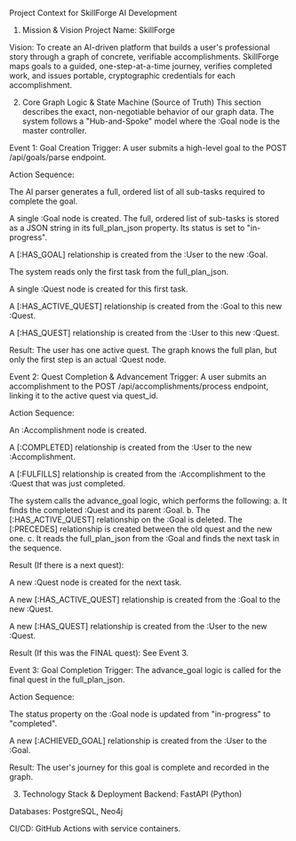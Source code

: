 Project Context for SkillForge AI Development
1. Mission & Vision
Project Name: SkillForge

Vision: To create an AI-driven platform that builds a user's professional story through a graph of concrete, verifiable accomplishments. SkillForge maps goals to a guided, one-step-at-a-time journey, verifies completed work, and issues portable, cryptographic credentials for each accomplishment.

2. Core Graph Logic & State Machine (Source of Truth)
This section describes the exact, non-negotiable behavior of our graph data. The system follows a "Hub-and-Spoke" model where the :Goal node is the master controller.

Event 1: Goal Creation
Trigger: A user submits a high-level goal to the POST /api/goals/parse endpoint.

Action Sequence:

The AI parser generates a full, ordered list of all sub-tasks required to complete the goal.

A single :Goal node is created. The full, ordered list of sub-tasks is stored as a JSON string in its full_plan_json property. Its status is set to "in-progress".

A [:HAS_GOAL] relationship is created from the :User to the new :Goal.

The system reads only the first task from the full_plan_json.

A single :Quest node is created for this first task.

A [:HAS_ACTIVE_QUEST] relationship is created from the :Goal to this new :Quest.

A [:HAS_QUEST] relationship is created from the :User to this new :Quest.

Result: The user has one active quest. The graph knows the full plan, but only the first step is an actual :Quest node.

Event 2: Quest Completion & Advancement
Trigger: A user submits an accomplishment to the POST /api/accomplishments/process endpoint, linking it to the active quest via quest_id.

Action Sequence:

An :Accomplishment node is created.

A [:COMPLETED] relationship is created from the :User to the new :Accomplishment.

A [:FULFILLS] relationship is created from the :Accomplishment to the :Quest that was just completed.

The system calls the advance_goal logic, which performs the following:
a. It finds the completed :Quest and its parent :Goal.
b. The [:HAS_ACTIVE_QUEST] relationship on the :Goal is deleted. The [:PRECEDES] relationship is created between the old quest and the new one.
c. It reads the full_plan_json from the :Goal and finds the next task in the sequence.

Result (If there is a next quest):

A new :Quest node is created for the next task.

A new [:HAS_ACTIVE_QUEST] relationship is created from the :Goal to the new :Quest.

A new [:HAS_QUEST] relationship is created from the :User to the new :Quest.

Result (If this was the FINAL quest): See Event 3.

Event 3: Goal Completion
Trigger: The advance_goal logic is called for the final quest in the full_plan_json.

Action Sequence:

The status property on the :Goal node is updated from "in-progress" to "completed".

A new [:ACHIEVED_GOAL] relationship is created from the :User to the :Goal.

Result: The user's journey for this goal is complete and recorded in the graph.

3. Technology Stack & Deployment
Backend: FastAPI (Python)

Databases: PostgreSQL, Neo4j

CI/CD: GitHub Actions with service containers.